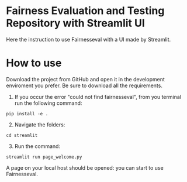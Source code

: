 # Fairness Evaluation and Testing Repository with Streamlit UI
Here the instruction to use Fairnesseval with a UI made by Streamlit.
# How to use
Download the project from GitHub and open it in the development enviroment you prefer.
Be sure to download all the requirements.

1. If you occur the error "could not find fairnesseval", from you terminal run the following command:

``` pip install -e . ```

2. Navigate the folders:

``` cd streamlit ```

3. Run the command:

``` streamlit run page_welcome.py ```

A page on your local host should be opened: you can start to use Fairnesseval.


